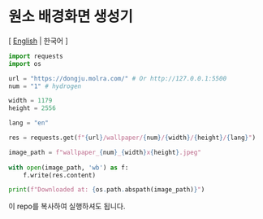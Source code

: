 # 원소 배경화면 생성기
\[ [English](README.md) | 한국어 \]

```python
import requests
import os

url = "https://dongju.molra.com/" # Or http://127.0.0.1:5500
num = "1" # hydrogen

width = 1179
height = 2556

lang = "en"

res = requests.get(f"{url}/wallpaper/{num}/{width}/{height}/{lang}")

image_path = f"wallpaper_{num}_{width}x{height}.jpeg"
    
with open(image_path, 'wb') as f:
    f.write(res.content)

print(f"Downloaded at: {os.path.abspath(image_path)}")
```
이 repo를 복사하여 실행하셔도 됩니다.
